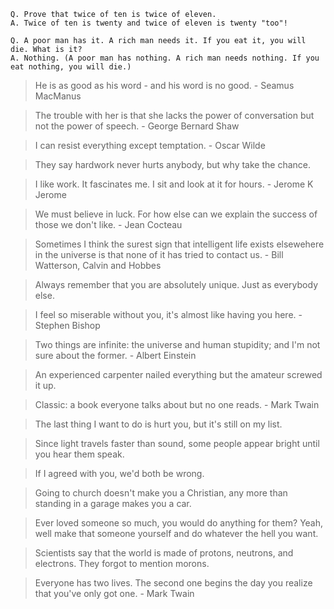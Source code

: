 ```
Q. Prove that twice of ten is twice of eleven.
A. Twice of ten is twenty and twice of eleven is twenty "too"!
```

```
Q. A poor man has it. A rich man needs it. If you eat it, you will die. What is it?
A. Nothing. (A poor man has nothing. A rich man needs nothing. If you eat nothing, you will die.)
```

> He is as good as his word - and his word is no good. - Seamus MacManus

> The trouble with her is that she lacks the power of conversation but not the power of speech. - George Bernard Shaw

> I can resist everything except temptation. - Oscar Wilde

> They say hardwork never hurts anybody, but why take the chance.

> I like work. It fascinates me. I sit and look at it for hours. - Jerome K Jerome

> We must believe in luck. For how else can we explain the success of those we don't like. - Jean Cocteau

> Sometimes I think the surest sign that intelligent life exists elsewehere in the universe is that none of it has tried to contact us. - Bill Watterson, Calvin and Hobbes

> Always remember that you are absolutely unique. Just as everybody else.

> I feel so miserable without you, it's almost like having you here. - Stephen Bishop

> Two things are infinite: the universe and human stupidity; and I'm not sure about the former. - Albert Einstein

> An experienced carpenter nailed everything but the amateur screwed it up.

> Classic: a book everyone talks about but no one reads. - Mark Twain

> The last thing I want to do is hurt you, but it's still on my list.

> Since light travels faster than sound, some people appear bright until you hear them speak.

> If I agreed with you, we'd both be wrong.

> Going to church doesn't make you a Christian, any more than standing in a garage makes you a car.

> Ever loved someone so much, you would do anything for them? Yeah, well make that someone yourself and do whatever the hell you want.

> Scientists say that the world is made of protons, neutrons, and electrons. They forgot to mention morons.

> Everyone has two lives. The second one begins the day you realize that you've only got one. - Mark Twain
